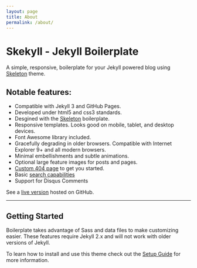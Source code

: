 ```yaml
---
layout: page
title: About
permalink: /about/
---
```


# Skekyll - Jekyll Boilerplate

A simple, responsive, boilerplate for your Jekyll powered blog using [Skeleton](http://getskeleton.com) theme.

## Notable features:

* Compatible with Jekyll 3 and GitHub Pages.
* Developed under html5 and css3 standards.
* Desgined with the [Skeleton](http://getskeleton.com) boilerplate.
* Responsive templates. Looks good on mobile, tablet, and desktop devices.
* Font Awesome library included.
* Gracefully degrading in older browsers. Compatible with Internet Explorer 9+ and all modern browsers.
* Minimal embellishments and subtle animations.
* Optional large feature images for posts and pages.
* [Custom 404 page](http://404.html) to get you started.
* Basic [search capabilities](https://github.com/mathaywarduk/jekyll-search)
* Support for Disqus Comments

See a [live version](http://) hosted on GitHub.

---

## Getting Started

Boilerplate takes advantage of Sass and data files to make customizing easier. These features require Jekyll 2.x and will not work with older versions of Jekyll.

To learn how to install and use this theme check out the [Setup Guide](http://) for more information.
